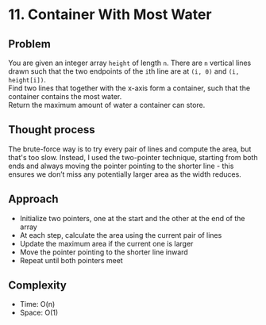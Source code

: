 # 11. Container With Most Water

## Problem  
You are given an integer array `height` of length `n`. There are `n` vertical lines drawn such that the two endpoints of the `i`th line are at `(i, 0)` and `(i, height[i])`.  
Find two lines that together with the x-axis form a container, such that the container contains the most water.  
Return the maximum amount of water a container can store.

## Thought process  
The brute-force way is to try every pair of lines and compute the area, but that's too slow. Instead, I used the two-pointer technique, starting from both ends and always moving the pointer pointing to the shorter line - this ensures we don’t miss any potentially larger area as the width reduces.

## Approach  

- Initialize two pointers, one at the start and the other at the end of the array
- At each step, calculate the area using the current pair of lines
- Update the maximum area if the current one is larger
- Move the pointer pointing to the shorter line inward
- Repeat until both pointers meet

## Complexity  

- Time: O(n)  
- Space: O(1)
